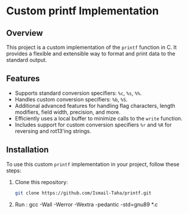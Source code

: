 # Custom printf Implementation

## Overview

This project is a custom implementation of the `printf` function in C. It provides a flexible and extensible way to format and print data to the standard output.

## Features

- Supports standard conversion specifiers: `%c`, `%s`, `%%`.
- Handles custom conversion specifiers: `%b`, `%S`.
- Additional advanced features for handling flag characters, length modifiers, field width, precision, and more.
- Efficiently uses a local buffer to minimize calls to the `write` function.
- Includes support for custom conversion specifiers `%r` and `%R` for reversing and rot13'ing strings.

## Installation

To use this custom `printf` implementation in your project, follow these steps:

1. Clone this repository:

   ```bash
   git clone https://github.com/Ismail-Taha/printf.git

2. Run : gcc -Wall -Werror -Wextra -pedantic -std=gnu89 *.c

